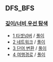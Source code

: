## DFS_BFS

### <a href="https://programmers.co.kr/learn/courses/30/parts/12421">깊이/너비 우선 탐색</a>
- <a href="https://programmers.co.kr/learn/courses/30/lessons/43165">1 타겟넘버</a> / <a href="###">풀이</a>
- <a href="https://programmers.co.kr/learn/courses/30/lessons/43162">2 네트워크</a> / <a href="###">풀이</a>
- <a href="https://programmers.co.kr/learn/courses/30/lessons/43163">3 단어 변환</a> / <a href="###">풀이</a>
- <a href="https://programmers.co.kr/learn/courses/30/lessons/43164">4 여행경로</a> / <a href="###">풀이</a>